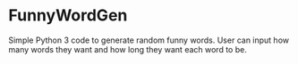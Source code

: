 # FunnyWordGen
Simple Python 3 code to generate random funny words. User can input how many words they want and how long they want each word to be.
